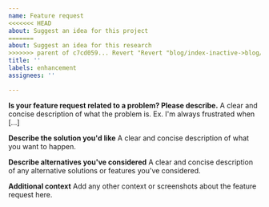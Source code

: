 ```yaml
---
name: Feature request
<<<<<<< HEAD
about: Suggest an idea for this project
=======
about: Suggest an idea for this research
>>>>>>> parent of c7cd059... Revert "Revert "blog/index-inactive->blog/index""
title: ''
labels: enhancement
assignees: ''

---
```


**Is your feature request related to a problem? Please describe.**
A clear and concise description of what the problem is. Ex. I'm always frustrated when [...]

**Describe the solution you'd like**
A clear and concise description of what you want to happen.

**Describe alternatives you've considered**
A clear and concise description of any alternative solutions or features you've considered.

**Additional context**
Add any other context or screenshots about the feature request here.
